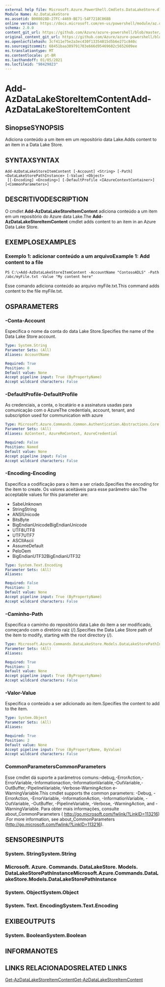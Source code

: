 ```yaml
---
external help file: Microsoft.Azure.PowerShell.Cmdlets.DataLakeStore.dll-Help.xml
Module Name: Az.DataLakeStore
ms.assetid: B008028D-27FC-4469-BE71-54F7218C068B
online version: https://docs.microsoft.com/en-us/powershell/module/az.datalakestore/add-azdatalakestoreitemcontent
schema: 2.0.0
content_git_url: https://github.com/Azure/azure-powershell/blob/master/src/DataLakeStore/DataLakeStore/help/Add-AzDataLakeStoreItemContent.md
original_content_git_url: https://github.com/Azure/azure-powershell/blob/master/src/DataLakeStore/DataLakeStore/help/Add-AzDataLakeStoreItemContent.md
ms.openlocfilehash: 3cf411e75e2a3ec430f13354015d5b6e271c840c
ms.sourcegitcommit: 68451baa389791703e666d95469602c5652609ee
ms.translationtype: MT
ms.contentlocale: pt-BR
ms.lasthandoff: 01/05/2021
ms.locfileid: "98429823"
---
```

# <span data-ttu-id="2ddc3-101">Add-AzDataLakeStoreItemContent</span><span class="sxs-lookup"><span data-stu-id="2ddc3-101">Add-AzDataLakeStoreItemContent</span></span>

## <span data-ttu-id="2ddc3-102">Sinopse</span><span class="sxs-lookup"><span data-stu-id="2ddc3-102">SYNOPSIS</span></span>
<span data-ttu-id="2ddc3-103">Adiciona conteúdo a um item em um repositório data Lake.</span><span class="sxs-lookup"><span data-stu-id="2ddc3-103">Adds content to an item in a Data Lake Store.</span></span>

## <span data-ttu-id="2ddc3-104">SYNTAX</span><span class="sxs-lookup"><span data-stu-id="2ddc3-104">SYNTAX</span></span>

```
Add-AzDataLakeStoreItemContent [-Account] <String> [-Path] <DataLakeStorePathInstance> [-Value] <Object>
 [[-Encoding] <Encoding>] [-DefaultProfile <IAzureContextContainer>] [<CommonParameters>]
```

## <span data-ttu-id="2ddc3-105">DESCRITIVO</span><span class="sxs-lookup"><span data-stu-id="2ddc3-105">DESCRIPTION</span></span>
<span data-ttu-id="2ddc3-106">O cmdlet **Add-AzDataLakeStoreItemContent** adiciona conteúdo a um item em um repositório do Azure data Lake.</span><span class="sxs-lookup"><span data-stu-id="2ddc3-106">The **Add-AzDataLakeStoreItemContent** cmdlet adds content to an item in an Azure Data Lake Store.</span></span>

## <span data-ttu-id="2ddc3-107">EXEMPLOS</span><span class="sxs-lookup"><span data-stu-id="2ddc3-107">EXAMPLES</span></span>

### <span data-ttu-id="2ddc3-108">Exemplo 1: adicionar conteúdo a um arquivo</span><span class="sxs-lookup"><span data-stu-id="2ddc3-108">Example 1: Add content to a file</span></span>
```
PS C:\>Add-AzDataLakeStoreItemContent -AccountName "ContosoADLS" -Path /abc/myFile.txt -Value "My content here"
```

<span data-ttu-id="2ddc3-109">Esse comando adiciona conteúdo ao arquivo myFile.txt.</span><span class="sxs-lookup"><span data-stu-id="2ddc3-109">This command adds content to the file myFile.txt.</span></span>

## <span data-ttu-id="2ddc3-110">OS</span><span class="sxs-lookup"><span data-stu-id="2ddc3-110">PARAMETERS</span></span>

### <span data-ttu-id="2ddc3-111">-Conta</span><span class="sxs-lookup"><span data-stu-id="2ddc3-111">-Account</span></span>
<span data-ttu-id="2ddc3-112">Especifica o nome da conta do data Lake Store.</span><span class="sxs-lookup"><span data-stu-id="2ddc3-112">Specifies the name of the Data Lake Store account.</span></span>

```yaml
Type: System.String
Parameter Sets: (All)
Aliases: AccountName

Required: True
Position: 0
Default value: None
Accept pipeline input: True (ByPropertyName)
Accept wildcard characters: False
```

### <span data-ttu-id="2ddc3-113">-DefaultProfile</span><span class="sxs-lookup"><span data-stu-id="2ddc3-113">-DefaultProfile</span></span>
<span data-ttu-id="2ddc3-114">As credenciais, a conta, o locatário e a assinatura usadas para comunicação com o Azure</span><span class="sxs-lookup"><span data-stu-id="2ddc3-114">The credentials, account, tenant, and subscription used for communication with azure</span></span>

```yaml
Type: Microsoft.Azure.Commands.Common.Authentication.Abstractions.Core.IAzureContextContainer
Parameter Sets: (All)
Aliases: AzContext, AzureRmContext, AzureCredential

Required: False
Position: Named
Default value: None
Accept pipeline input: False
Accept wildcard characters: False
```

### <span data-ttu-id="2ddc3-115">-Encoding</span><span class="sxs-lookup"><span data-stu-id="2ddc3-115">-Encoding</span></span>
<span data-ttu-id="2ddc3-116">Especifica a codificação para o item a ser criado.</span><span class="sxs-lookup"><span data-stu-id="2ddc3-116">Specifies the encoding for the item to create.</span></span>
<span data-ttu-id="2ddc3-117">Os valores aceitáveis para esse parâmetro são:</span><span class="sxs-lookup"><span data-stu-id="2ddc3-117">The acceptable values for this parameter are:</span></span>
- <span data-ttu-id="2ddc3-118">Sabe</span><span class="sxs-lookup"><span data-stu-id="2ddc3-118">Unknown</span></span>
- <span data-ttu-id="2ddc3-119">String</span><span class="sxs-lookup"><span data-stu-id="2ddc3-119">String</span></span>
- <span data-ttu-id="2ddc3-120">ANSI</span><span class="sxs-lookup"><span data-stu-id="2ddc3-120">Unicode</span></span>
- <span data-ttu-id="2ddc3-121">Bits</span><span class="sxs-lookup"><span data-stu-id="2ddc3-121">Byte</span></span>
- <span data-ttu-id="2ddc3-122">BigEndianUnicode</span><span class="sxs-lookup"><span data-stu-id="2ddc3-122">BigEndianUnicode</span></span>
- <span data-ttu-id="2ddc3-123">UTF8</span><span class="sxs-lookup"><span data-stu-id="2ddc3-123">UTF8</span></span>
- <span data-ttu-id="2ddc3-124">UTF7</span><span class="sxs-lookup"><span data-stu-id="2ddc3-124">UTF7</span></span>
- <span data-ttu-id="2ddc3-125">ASCII</span><span class="sxs-lookup"><span data-stu-id="2ddc3-125">Ascii</span></span>
- <span data-ttu-id="2ddc3-126">Assume</span><span class="sxs-lookup"><span data-stu-id="2ddc3-126">Default</span></span>
- <span data-ttu-id="2ddc3-127">Pelo</span><span class="sxs-lookup"><span data-stu-id="2ddc3-127">Oem</span></span>
- <span data-ttu-id="2ddc3-128">BigEndianUTF32</span><span class="sxs-lookup"><span data-stu-id="2ddc3-128">BigEndianUTF32</span></span>

```yaml
Type: System.Text.Encoding
Parameter Sets: (All)
Aliases:

Required: False
Position: 3
Default value: None
Accept pipeline input: True (ByPropertyName)
Accept wildcard characters: False
```

### <span data-ttu-id="2ddc3-129">-Caminho</span><span class="sxs-lookup"><span data-stu-id="2ddc3-129">-Path</span></span>
<span data-ttu-id="2ddc3-130">Especifica o caminho do repositório data Lake do item a ser modificado, começando com o diretório raiz (/).</span><span class="sxs-lookup"><span data-stu-id="2ddc3-130">Specifies the Data Lake Store path of the item to modify, starting with the root directory (/).</span></span>

```yaml
Type: Microsoft.Azure.Commands.DataLakeStore.Models.DataLakeStorePathInstance
Parameter Sets: (All)
Aliases:

Required: True
Position: 1
Default value: None
Accept pipeline input: True (ByPropertyName)
Accept wildcard characters: False
```

### <span data-ttu-id="2ddc3-131">-Valor</span><span class="sxs-lookup"><span data-stu-id="2ddc3-131">-Value</span></span>
<span data-ttu-id="2ddc3-132">Especifica o conteúdo a ser adicionado ao item.</span><span class="sxs-lookup"><span data-stu-id="2ddc3-132">Specifies the content to add to the item.</span></span>

```yaml
Type: System.Object
Parameter Sets: (All)
Aliases:

Required: True
Position: 2
Default value: None
Accept pipeline input: True (ByPropertyName, ByValue)
Accept wildcard characters: False
```

### <span data-ttu-id="2ddc3-133">CommonParameters</span><span class="sxs-lookup"><span data-stu-id="2ddc3-133">CommonParameters</span></span>
<span data-ttu-id="2ddc3-134">Esse cmdlet dá suporte a parâmetros comuns:-debug,-ErrorAction,-ErrorVariable,-Informationaction,-InformationVariable,-OutVariable,-OutBuffer,-PipelineVariable,-Verbose-WarningAction e-WarningVariable.</span><span class="sxs-lookup"><span data-stu-id="2ddc3-134">This cmdlet supports the common parameters: -Debug, -ErrorAction, -ErrorVariable, -InformationAction, -InformationVariable, -OutVariable, -OutBuffer, -PipelineVariable, -Verbose, -WarningAction, and -WarningVariable.</span></span> <span data-ttu-id="2ddc3-135">Para obter mais informações, consulte about_CommonParameters ( http://go.microsoft.com/fwlink/?LinkID=113216) .</span><span class="sxs-lookup"><span data-stu-id="2ddc3-135">For more information, see about_CommonParameters (http://go.microsoft.com/fwlink/?LinkID=113216).</span></span>

## <span data-ttu-id="2ddc3-136">SENSORES</span><span class="sxs-lookup"><span data-stu-id="2ddc3-136">INPUTS</span></span>

### <span data-ttu-id="2ddc3-137">System. String</span><span class="sxs-lookup"><span data-stu-id="2ddc3-137">System.String</span></span>

### <span data-ttu-id="2ddc3-138">Microsoft. Azure. Commands. DataLakeStore. Models. DataLakeStorePathInstance</span><span class="sxs-lookup"><span data-stu-id="2ddc3-138">Microsoft.Azure.Commands.DataLakeStore.Models.DataLakeStorePathInstance</span></span>

### <span data-ttu-id="2ddc3-139">System. Object</span><span class="sxs-lookup"><span data-stu-id="2ddc3-139">System.Object</span></span>

### <span data-ttu-id="2ddc3-140">System. Text. Encoding</span><span class="sxs-lookup"><span data-stu-id="2ddc3-140">System.Text.Encoding</span></span>

## <span data-ttu-id="2ddc3-141">EXIBE</span><span class="sxs-lookup"><span data-stu-id="2ddc3-141">OUTPUTS</span></span>

### <span data-ttu-id="2ddc3-142">System. Boolean</span><span class="sxs-lookup"><span data-stu-id="2ddc3-142">System.Boolean</span></span>

## <span data-ttu-id="2ddc3-143">INFORMA</span><span class="sxs-lookup"><span data-stu-id="2ddc3-143">NOTES</span></span>

## <span data-ttu-id="2ddc3-144">LINKS RELACIONADOS</span><span class="sxs-lookup"><span data-stu-id="2ddc3-144">RELATED LINKS</span></span>

[<span data-ttu-id="2ddc3-145">Get-AzDataLakeStoreItemContent</span><span class="sxs-lookup"><span data-stu-id="2ddc3-145">Get-AzDataLakeStoreItemContent</span></span>](./Get-AzDataLakeStoreItemContent.md)


